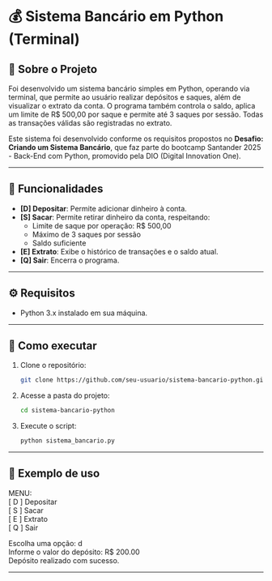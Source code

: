 # 💰 Sistema Bancário em Python (Terminal)

## 🧾 Sobre o Projeto

Foi desenvolvido um sistema bancário simples em Python, operando via terminal, que permite ao usuário realizar depósitos e saques, além de visualizar o extrato da conta. O programa também controla o saldo, aplica um limite de R$ 500,00 por saque e permite até 3 saques por sessão. Todas as transações válidas são registradas no extrato.

Este sistema foi desenvolvido conforme os requisitos propostos no **Desafio: Criando um Sistema Bancário**, que faz parte do bootcamp Santander 2025 - Back-End com Python, promovido pela DIO (Digital Innovation One).

---

## 📌 Funcionalidades

- **[D] Depositar**: Permite adicionar dinheiro à conta.
- **[S] Sacar**: Permite retirar dinheiro da conta, respeitando:
  - Limite de saque por operação: R$ 500,00
  - Máximo de 3 saques por sessão
  - Saldo suficiente
- **[E] Extrato**: Exibe o histórico de transações e o saldo atual.
- **[Q] Sair**: Encerra o programa.
  
---

## ⚙️ Requisitos

- Python 3.x instalado em sua máquina.

---

## 🚀 Como executar

1. Clone o repositório:
   ```bash
   git clone https://github.com/seu-usuario/sistema-bancario-python.git

2. Acesse a pasta do projeto:
   ```bash
   cd sistema-bancario-python
   
3. Execute o script:
   ```bash
   python sistema_bancario.py

---

## 📸 Exemplo de uso  
MENU:  
[ D ] Depositar  
[ S ] Sacar  
[ E ] Extrato  
[ Q ] Sair   

Escolha uma opção: d  
Informe o valor do depósito: R$ 200.00  
Depósito realizado com sucesso. 

---













